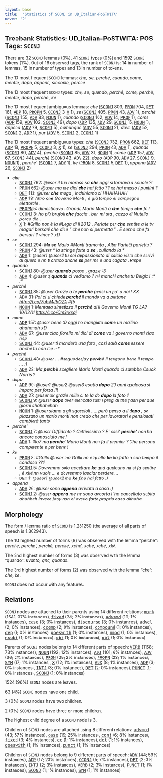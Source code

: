 ```yaml
---
layout: base
title:  'Statistics of SCONJ in UD_Italian-PoSTWITA'
udver: '2'
---
```


## Treebank Statistics: UD_Italian-PoSTWITA: POS Tags: `SCONJ`

There are 32 `SCONJ` lemmas (0%), 41 `SCONJ` types (0%) and 1592 `SCONJ` tokens (1%).
Out of 16 observed tags, the rank of `SCONJ` is: 14 in number of lemmas, 15 in number of types and 13 in number of tokens.

The 10 most frequent `SCONJ` lemmas: <em>che, se, perché, quando, come, mentre, dopo, appena, siccome, perche</em>

The 10 most frequent `SCONJ` types:  <em>che, se, quando, perché, come, perchè, mentre, dopo, perche', ke</em>

The 10 most frequent ambiguous lemmas: <em>che</em> (<tt><a href="it_postwita-pos-SCONJ.html">SCONJ</a></tt> 803, <tt><a href="it_postwita-pos-PRON.html">PRON</a></tt> 704, <tt><a href="it_postwita-pos-DET.html">DET</a></tt> 161, <tt><a href="it_postwita-pos-ADP.html">ADP</a></tt> 18, <tt><a href="it_postwita-pos-PROPN.html">PROPN</a></tt> 5, <tt><a href="it_postwita-pos-CCONJ.html">CCONJ</a></tt> 3, <tt><a href="it_postwita-pos-X.html">X</a></tt> 1), <em>se</em> (<tt><a href="it_postwita-pos-SCONJ.html">SCONJ</a></tt> 405, <tt><a href="it_postwita-pos-PRON.html">PRON</a></tt> 43, <tt><a href="it_postwita-pos-ADV.html">ADV</a></tt> 1), <em>perché</em> (<tt><a href="it_postwita-pos-SCONJ.html">SCONJ</a></tt> 155, <tt><a href="it_postwita-pos-ADV.html">ADV</a></tt> 83, <tt><a href="it_postwita-pos-NOUN.html">NOUN</a></tt> 1), <em>quando</em> (<tt><a href="it_postwita-pos-SCONJ.html">SCONJ</a></tt> 102, <tt><a href="it_postwita-pos-ADV.html">ADV</a></tt> 14, <tt><a href="it_postwita-pos-PRON.html">PRON</a></tt> 1), <em>come</em> (<tt><a href="it_postwita-pos-ADP.html">ADP</a></tt> 159, <tt><a href="it_postwita-pos-ADV.html">ADV</a></tt> 102, <tt><a href="it_postwita-pos-SCONJ.html">SCONJ</a></tt> 49), <em>dopo</em> (<tt><a href="it_postwita-pos-ADP.html">ADP</a></tt> 135, <tt><a href="it_postwita-pos-ADV.html">ADV</a></tt> 29, <tt><a href="it_postwita-pos-SCONJ.html">SCONJ</a></tt> 15, <tt><a href="it_postwita-pos-NOUN.html">NOUN</a></tt> 1), <em>appena</em> (<tt><a href="it_postwita-pos-ADV.html">ADV</a></tt> 29, <tt><a href="it_postwita-pos-SCONJ.html">SCONJ</a></tt> 5), <em>comunque</em> (<tt><a href="it_postwita-pos-ADV.html">ADV</a></tt> 55, <tt><a href="it_postwita-pos-SCONJ.html">SCONJ</a></tt> 2), <em>dove</em> (<tt><a href="it_postwita-pos-ADV.html">ADV</a></tt> 52, <tt><a href="it_postwita-pos-SCONJ.html">SCONJ</a></tt> 2, <tt><a href="it_postwita-pos-ADP.html">ADP</a></tt> 1), <em>pur</em> (<tt><a href="it_postwita-pos-ADV.html">ADV</a></tt> 5, <tt><a href="it_postwita-pos-SCONJ.html">SCONJ</a></tt> 2, <tt><a href="it_postwita-pos-CCONJ.html">CCONJ</a></tt> 1)

The 10 most frequent ambiguous types:  <em>che</em> (<tt><a href="it_postwita-pos-SCONJ.html">SCONJ</a></tt> 762, <tt><a href="it_postwita-pos-PRON.html">PRON</a></tt> 662, <tt><a href="it_postwita-pos-DET.html">DET</a></tt> 113, <tt><a href="it_postwita-pos-ADP.html">ADP</a></tt> 18, <tt><a href="it_postwita-pos-PROPN.html">PROPN</a></tt> 5, <tt><a href="it_postwita-pos-CCONJ.html">CCONJ</a></tt> 3, <tt><a href="it_postwita-pos-X.html">X</a></tt> 1), <em>se</em> (<tt><a href="it_postwita-pos-SCONJ.html">SCONJ</a></tt> 294, <tt><a href="it_postwita-pos-PRON.html">PRON</a></tt> 43, <tt><a href="it_postwita-pos-ADV.html">ADV</a></tt> 1), <em>quando</em> (<tt><a href="it_postwita-pos-SCONJ.html">SCONJ</a></tt> 80, <tt><a href="it_postwita-pos-ADV.html">ADV</a></tt> 4), <em>perché</em> (<tt><a href="it_postwita-pos-SCONJ.html">SCONJ</a></tt> 85, <tt><a href="it_postwita-pos-ADV.html">ADV</a></tt> 31, <tt><a href="it_postwita-pos-NOUN.html">NOUN</a></tt> 1), <em>come</em> (<tt><a href="it_postwita-pos-ADP.html">ADP</a></tt> 157, <tt><a href="it_postwita-pos-ADV.html">ADV</a></tt> 67, <tt><a href="it_postwita-pos-SCONJ.html">SCONJ</a></tt> 44), <em>perchè</em> (<tt><a href="it_postwita-pos-SCONJ.html">SCONJ</a></tt> 43, <tt><a href="it_postwita-pos-ADV.html">ADV</a></tt> 22), <em>dopo</em> (<tt><a href="it_postwita-pos-ADP.html">ADP</a></tt> 90, <tt><a href="it_postwita-pos-ADV.html">ADV</a></tt> 27, <tt><a href="it_postwita-pos-SCONJ.html">SCONJ</a></tt> 9, <tt><a href="it_postwita-pos-NOUN.html">NOUN</a></tt> 1), <em>perche'</em> (<tt><a href="it_postwita-pos-SCONJ.html">SCONJ</a></tt> 7, <tt><a href="it_postwita-pos-ADV.html">ADV</a></tt> 1), <em>ke</em> (<tt><a href="it_postwita-pos-PRON.html">PRON</a></tt> 8, <tt><a href="it_postwita-pos-SCONJ.html">SCONJ</a></tt> 5, <tt><a href="it_postwita-pos-DET.html">DET</a></tt> 1), <em>appena</em> (<tt><a href="it_postwita-pos-ADV.html">ADV</a></tt> 26, <tt><a href="it_postwita-pos-SCONJ.html">SCONJ</a></tt> 2)


* <em>che</em>
  * <tt><a href="it_postwita-pos-SCONJ.html">SCONJ</a></tt> 762: <em>@user il tuo moroso sa <b>che</b> oggi si tornava a scuola ?!</em>
  * <tt><a href="it_postwita-pos-PRON.html">PRON</a></tt> 662: <em>@user ma me dici <b>che</b> hai fatto ?? xk hai messo i puntini ?</em>
  * <tt><a href="it_postwita-pos-DET.html">DET</a></tt> 113: <em>@user <b>che</b> maga , inchiniamo ci HHAHAHAH</em>
  * <tt><a href="it_postwita-pos-ADP.html">ADP</a></tt> 18: <em>Altro <b>che</b> Governo Monti , è già tempo di campagna elettorale .</em>
  * <tt><a href="it_postwita-pos-PROPN.html">PROPN</a></tt> 5: <em>dimenticavo ! Grande Mario Monti a <b>che</b> tempo <b>che</b> fa !</em>
  * <tt><a href="it_postwita-pos-CCONJ.html">CCONJ</a></tt> 3: <em>ho più brufoli <b>che</b> faccia . ben mi sta , cazzo di Nutella porco dio .</em>
  * <tt><a href="it_postwita-pos-X.html">X</a></tt> 1: <em>#Grillo non è la #Lega di il 2012 . Parlate per <b>che</b> sentite a la tv magari bersani che dice " che non si permetta " . E senno che fa bersani ? vince ? xD</em>
* <em>se</em>
  * <tt><a href="it_postwita-pos-SCONJ.html">SCONJ</a></tt> 294: <em>Ma <b>se</b> Mario #Monti tramonta , Alba Parietti parietta ?</em>
  * <tt><a href="it_postwita-pos-PRON.html">PRON</a></tt> 43: <em>@user * la stringe forte a <b>se</b> , cullando la *</em>
  * <tt><a href="it_postwita-pos-ADV.html">ADV</a></tt> 1: <em>@user1 @user2 tu sei appassionato di calcio visto che scrivi di quello è nn ti critico anche <b>se</b> per me è una cagata . Rispe</em>
* <em>quando</em>
  * <tt><a href="it_postwita-pos-SCONJ.html">SCONJ</a></tt> 80: <em>@user <b>quando</b> posso , grazie :3</em>
  * <tt><a href="it_postwita-pos-ADV.html">ADV</a></tt> 4: <em>@user :( <b>quando</b> ci vediamo ? mi manchi anche tu Belgix ! :* :*</em>
* <em>perché</em>
  * <tt><a href="it_postwita-pos-SCONJ.html">SCONJ</a></tt> 85: <em>@user Grazie a te <b>perché</b> pensi un po' a noi ! XX</em>
  * <tt><a href="it_postwita-pos-ADV.html">ADV</a></tt> 31: <em>Poi ci si chiede <b>perché</b> il mondo va a puttane http://t.co/7ublMJbOZA #fb</em>
  * <tt><a href="it_postwita-pos-NOUN.html">NOUN</a></tt> 1: <em>Mentana sintetizza il <b>perché</b> di il Governo Monti TG LA7 10/12/11 http://t.co/Cm9rkxqj</em>
* <em>come</em>
  * <tt><a href="it_postwita-pos-ADP.html">ADP</a></tt> 157: <em>@user bene :D oggi ho mangiato <b>come</b> un mailino ahahahah xD</em>
  * <tt><a href="it_postwita-pos-ADV.html">ADV</a></tt> 67: <em>@user ciao fiorello mi dici di <b>come</b> va il governo monti ciao risp</em>
  * <tt><a href="it_postwita-pos-SCONJ.html">SCONJ</a></tt> 44: <em>@user ti manderò una foto , cosi sarà <b>come</b> essere anche tu con me :-*</em>
* <em>perchè</em>
  * <tt><a href="it_postwita-pos-SCONJ.html">SCONJ</a></tt> 43: <em>@user ... #seguodeejay <b>perchè</b> li tengono bene il tempo ... :)</em>
  * <tt><a href="it_postwita-pos-ADV.html">ADV</a></tt> 22: <em>Ma <b>perchè</b> scegliere Mario Monti quando ci sarebbe Chuck Norris ?</em>
* <em>dopo</em>
  * <tt><a href="it_postwita-pos-ADP.html">ADP</a></tt> 90: <em>@user1 @user2 @user3 esatto <b>dopo</b> 20 anni qualcosa si impara per forza !!!</em>
  * <tt><a href="it_postwita-pos-ADV.html">ADV</a></tt> 27: <em>@user ok grazie mille c: te la do <b>dopo</b> la foto ?</em>
  * <tt><a href="it_postwita-pos-SCONJ.html">SCONJ</a></tt> 9: <em>@user <b>dopo</b> aver elencato tutti i pregi di the flash per due giorni ahahahahah</em>
  * <tt><a href="it_postwita-pos-NOUN.html">NOUN</a></tt> 1: <em>@user siamo a gli sgoccioli ..... però penso a il <b>dopo</b> , se piazzano un mario monti non credo che per lavoratori e pensionati cambierà tanto</em>
* <em>perche'</em>
  * <tt><a href="it_postwita-pos-SCONJ.html">SCONJ</a></tt> 7: <em>@user Diffidente ? Cattivissimo ? E' cosi' <b>perche'</b> non ha ancora conosciuto me !</em>
  * <tt><a href="it_postwita-pos-ADV.html">ADV</a></tt> 1: <em>#la7 ma <b>perche'</b> Mario Monti non fa il premier ? Che persona competente e per bene !</em>
* <em>ke</em>
  * <tt><a href="it_postwita-pos-PRON.html">PRON</a></tt> 8: <em>#Grillo @user ma Grillo nn e'quello <b>ke</b> ha fatto a suo tempo il condono ???</em>
  * <tt><a href="it_postwita-pos-SCONJ.html">SCONJ</a></tt> 5: <em>Dovremmo solo accettare <b>ke</b> qnd qualcuno nn si fa sentire , è xké nn vuole ... e dovremmo lasciar perdere ...</em>
  * <tt><a href="it_postwita-pos-DET.html">DET</a></tt> 1: <em>@user1 @user2 ma <b>ke</b> fine hai fatto :)</em>
* <em>appena</em>
  * <tt><a href="it_postwita-pos-ADV.html">ADV</a></tt> 26: <em>@user sono <b>appena</b> arrivata a casa :)</em>
  * <tt><a href="it_postwita-pos-SCONJ.html">SCONJ</a></tt> 2: <em>@user <b>appena</b> me ne sono accorta l' ho cancellato subito ahahhah invece jasy non ci avevo fatto proprio caso ahhaha</em>

## Morphology

The form / lemma ratio of `SCONJ` is 1.281250 (the average of all parts of speech is 1.302943).

The 1st highest number of forms (8) was observed with the lemma “perché”: <em>perche, perche', perchè, perché, xche', xchè, xché, xké</em>.

The 2nd highest number of forms (3) was observed with the lemma “quando”: <em>kvanto, qnd, quando</em>.

The 3rd highest number of forms (2) was observed with the lemma “che”: <em>che, ke</em>.

`SCONJ` does not occur with any features.


## Relations

`SCONJ` nodes are attached to their parents using 14 different relations: <tt><a href="it_postwita-dep-mark.html">mark</a></tt> (1541; 97% instances), <tt><a href="it_postwita-dep-fixed.html">fixed</a></tt> (24; 2% instances), <tt><a href="it_postwita-dep-advmod.html">advmod</a></tt> (10; 1% instances), <tt><a href="it_postwita-dep-case.html">case</a></tt> (3; 0% instances), <tt><a href="it_postwita-dep-discourse.html">discourse</a></tt> (3; 0% instances), <tt><a href="it_postwita-dep-advcl.html">advcl</a></tt> (2; 0% instances), <tt><a href="it_postwita-dep-ccomp.html">ccomp</a></tt> (2; 0% instances), <tt><a href="it_postwita-dep-compound.html">compound</a></tt> (1; 0% instances), <tt><a href="it_postwita-dep-dep.html">dep</a></tt> (1; 0% instances), <tt><a href="it_postwita-dep-goeswith.html">goeswith</a></tt> (1; 0% instances), <tt><a href="it_postwita-dep-nmod.html">nmod</a></tt> (1; 0% instances), <tt><a href="it_postwita-dep-nsubj.html">nsubj</a></tt> (1; 0% instances), <tt><a href="it_postwita-dep-obj.html">obj</a></tt> (1; 0% instances), <tt><a href="it_postwita-dep-obl.html">obl</a></tt> (1; 0% instances)

Parents of `SCONJ` nodes belong to 14 different parts of speech: <tt><a href="it_postwita-pos-VERB.html">VERB</a></tt> (1168; 73% instances), <tt><a href="it_postwita-pos-NOUN.html">NOUN</a></tt> (192; 12% instances), <tt><a href="it_postwita-pos-ADJ.html">ADJ</a></tt> (101; 6% instances), <tt><a href="it_postwita-pos-ADV.html">ADV</a></tt> (36; 2% instances), <tt><a href="it_postwita-pos-PRON.html">PRON</a></tt> (25; 2% instances), <tt><a href="it_postwita-pos-PROPN.html">PROPN</a></tt> (23; 1% instances), <tt><a href="it_postwita-pos-SYM.html">SYM</a></tt> (17; 1% instances), <tt><a href="it_postwita-pos-X.html">X</a></tt> (12; 1% instances), <tt><a href="it_postwita-pos-AUX.html">AUX</a></tt> (8; 1% instances), <tt><a href="it_postwita-pos-ADP.html">ADP</a></tt> (3; 0% instances), <tt><a href="it_postwita-pos-INTJ.html">INTJ</a></tt> (3; 0% instances), <tt><a href="it_postwita-pos-DET.html">DET</a></tt> (2; 0% instances), <tt><a href="it_postwita-pos-PUNCT.html">PUNCT</a></tt> (1; 0% instances), <tt><a href="it_postwita-pos-SCONJ.html">SCONJ</a></tt> (1; 0% instances)

1524 (96%) `SCONJ` nodes are leaves.

63 (4%) `SCONJ` nodes have one child.

3 (0%) `SCONJ` nodes have two children.

2 (0%) `SCONJ` nodes have three or more children.

The highest child degree of a `SCONJ` node is 3.

Children of `SCONJ` nodes are attached using 8 different relations: <tt><a href="it_postwita-dep-advmod.html">advmod</a></tt> (43; 57% instances), <tt><a href="it_postwita-dep-case.html">case</a></tt> (19; 25% instances), <tt><a href="it_postwita-dep-conj.html">conj</a></tt> (6; 8% instances), <tt><a href="it_postwita-dep-fixed.html">fixed</a></tt> (3; 4% instances), <tt><a href="it_postwita-dep-cc.html">cc</a></tt> (1; 1% instances), <tt><a href="it_postwita-dep-det.html">det</a></tt> (1; 1% instances), <tt><a href="it_postwita-dep-goeswith.html">goeswith</a></tt> (1; 1% instances), <tt><a href="it_postwita-dep-punct.html">punct</a></tt> (1; 1% instances)

Children of `SCONJ` nodes belong to 9 different parts of speech: <tt><a href="it_postwita-pos-ADV.html">ADV</a></tt> (44; 59% instances), <tt><a href="it_postwita-pos-ADP.html">ADP</a></tt> (17; 23% instances), <tt><a href="it_postwita-pos-CCONJ.html">CCONJ</a></tt> (5; 7% instances), <tt><a href="it_postwita-pos-DET.html">DET</a></tt> (2; 3% instances), <tt><a href="it_postwita-pos-INTJ.html">INTJ</a></tt> (2; 3% instances), <tt><a href="it_postwita-pos-VERB.html">VERB</a></tt> (2; 3% instances), <tt><a href="it_postwita-pos-PUNCT.html">PUNCT</a></tt> (1; 1% instances), <tt><a href="it_postwita-pos-SCONJ.html">SCONJ</a></tt> (1; 1% instances), <tt><a href="it_postwita-pos-SYM.html">SYM</a></tt> (1; 1% instances)


